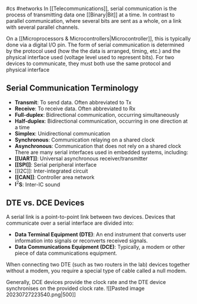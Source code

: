 #cs #networks
In [[Telecommunications]], serial communication is the process of transmitting data one [[Binary|Bit]] at a time. In contrast to parallel communication, where several bits are sent as a whole, on a link with several parallel channels.

On a [[Microprocessors & Microcontrollers|Microcontroller]], this is typically done via a digital I/O pin. 
The form of serial communication is determined by the protocol used (how the the data is arranged, timing, etc.) and the physical interface used (voltage level used to represent bits). For two devices to communicate, they must both use the same protocol and physical interface

## Serial Communication Terminology
- **Transmit**: To send data. Often abbreviated to Tx
- **Receive**: To receive data. Often abbreviated to Rx
- **Full-duplex**: Bidirectional communication, occurring simultaneously
- **Half-duplex**: Bidirectional communication, occurring in one direction at a time
- **Simplex**: Unidirectional communication
- **Synchronous**: Communication relaying on a shared clock
- **Asynchronous**: Communication that does not rely on a shared clock
There are many serial interfaces used in embedded systems, including:
- **[[UART]]**: Universal asynchronous receiver/transmitter
- **[[SPI]]**: Serial peripheral interface
- [[I2C]]: Inter-integrated circuit
- **[[CAN]]**: Controller area network
- $\mathbf{I}^2$**S**: Inter-IC sound

## DTE vs. DCE Devices
A serial link is a point-to-point link between two devices. Devices that communicate over a serial interface are divided into:
- **Data Terminal Equipment (DTE)**: An end instrument that converts user information into signals or reconverts received signals. 
- **Data Communications Equipment (DCE)**: Typically, a modem or other piece of data communications equipment.

When connecting two DTE (such as two routers in the lab) devices together without a modem, you require a special type of cable called a null modem.

Generally, DCE devices provide the clock rate and the DTE device synchronises on the provided clock rate.
![[Pasted image 20230727223540.png|500]]
